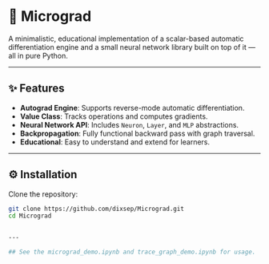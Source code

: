 # 🧠 Micrograd

A minimalistic, educational implementation of a scalar-based automatic differentiation engine and a small neural network library built on top of it — all in pure Python.

---

## ✨ Features

- **Autograd Engine**: Supports reverse-mode automatic differentiation.
- **Value Class**: Tracks operations and computes gradients.
- **Neural Network API**: Includes `Neuron`, `Layer`, and `MLP` abstractions.
- **Backpropagation**: Fully functional backward pass with graph traversal.
- **Educational**: Easy to understand and extend for learners.

---

## ⚙️ Installation

Clone the repository:

```bash
git clone https://github.com/dixsep/Micrograd.git
cd Micrograd


---

## See the micrograd_demo.ipynb and trace_graph_demo.ipynb for usage.
